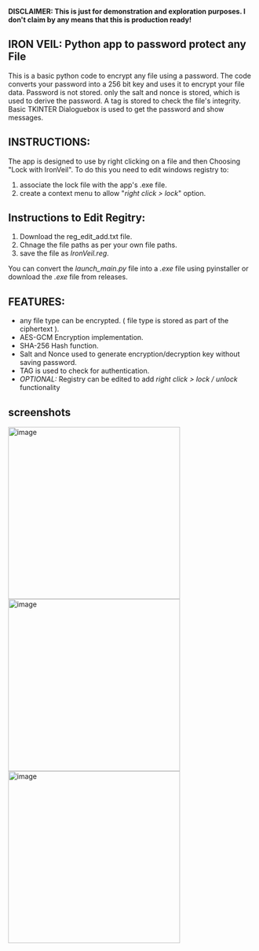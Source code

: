 **DISCLAIMER: This is just for demonstration and exploration purposes. I don't claim by any means that this is production ready!**

IRON VEIL: Python app to password protect any File
-
This is a basic python code to encrypt any file using a password. 
The code converts your password into a 256 bit key and uses it to encrypt your file data.
Password is not stored. only the salt and nonce is stored, which is used to derive the password.
A tag is stored to check the file's integrity.
Basic TKINTER Dialoguebox is used to get the password and show messages.

INSTRUCTIONS:
-
The app is designed to use by right clicking on a file and then Choosing "Lock with IronVeil".
To do this you need to edit windows registry to:
1. associate the lock file with the app's .exe file.
2. create a context menu to allow "*right click > lock*" option.

Instructions to Edit Regitry:
-
1. Download the reg_edit_add.txt file.
2. Chnage the file paths as per your own file paths.
3. save the file as *IronVeil.reg*.

You can convert the *launch_main.py* file into a *.exe* file using pyinstaller or download the *.exe* file from releases.

FEATURES:
-
- any file type can be encrypted. ( file type is stored as part of the ciphertext ).
- AES-GCM Encryption implementation.
- SHA-256 Hash function.
- Salt and Nonce used to generate encryption/decryption key without saving password.
- TAG is used to check for authentication.
- *OPTIONAL:* Registry can be edited to add *right click > lock / unlock* functionality

screenshots
-
<img width="350" height="350" alt="image" src="https://github.com/user-attachments/assets/e68700f4-63d0-4a8b-b8e8-c1fe41fd8ba3" />
<img width="350" height="350" alt="image" src="https://github.com/user-attachments/assets/8e66a9a6-7498-412e-8622-6966264e52e3" />
<img width="350" height="350" alt="image" src="https://github.com/user-attachments/assets/bbee81ff-5fce-4074-be98-021c02465bbf" />


